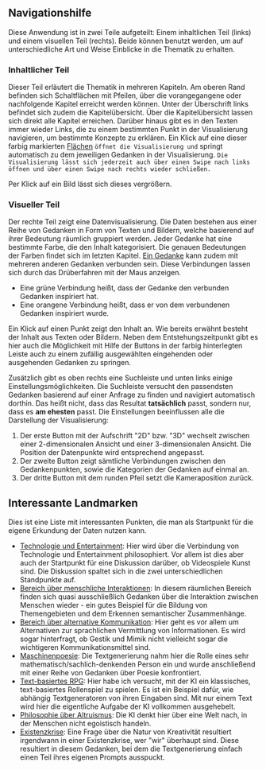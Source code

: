 ## Navigationshilfe

Diese Anwendung ist in zwei Teile aufgeteilt: Einem inhaltlichen Teil (links) und einem visuellen Teil (rechts).
Beide können benutzt werden, um auf unterschiedliche Art und Weise Einblicke in die Thematik zu erhalten.

### Inhaltlicher Teil

Dieser Teil erläutert die Thematik in mehreren Kapiteln.
Am oberen Rand befinden sich Schaltflächen mit Pfeilen, über die vorangegangene oder nachfolgende Kapitel erreicht werden können.
Unter der Überschrift links befindet sich zudem die Kapitelübersicht. Über die Kapitelübersicht lassen sich direkt alle Kapitel erreichen. Darüber hinaus gibt es in den Texten immer wieder Links, die zu einem bestimmten Punkt in der Visualisierung navigieren, um bestimmte Konzepte zu erklären.
Ein Klick auf eine dieser farbig markierten [Flächen](cd3e9c84-48bb-42a2-942c-7eba2ec58555) `öffnet die Visualisierung und` springt automatisch zu dem jeweiligen Gedanken in der Visualisierung.
`Die Visualisierung lässt sich jederzeit auch über einen Swipe nach links öffnen und über einen Swipe nach rechts wieder schließen.`

Per Klick auf ein Bild lässt sich dieses vergrößern.

### Visueller Teil

Der rechte Teil zeigt eine Datenvisualisierung. Die Daten bestehen aus einer Reihe von Gedanken in Form von Texten und Bildern, welche basierend auf ihrer Bedeutung räumlich gruppiert werden.
Jeder Gedanke hat eine bestimmte Farbe, die den Inhalt kategorisiert. Die genauen Bedeutungen der Farben findet sich im letzten Kapitel.
[Ein Gedanke](07e3f953-810d-45e0-b25d-251aa1ce4077) kann zudem mit mehreren anderen Gedanken verbunden sein. Diese Verbindungen lassen sich durch das Drüberfahren mit der Maus anzeigen.

- Eine grüne Verbindung heißt, dass der Gedanke den verbunden Gedanken inspiriert hat.
- Eine orangene Verbindung heißt, dass er von dem verbundenen Gedanken inspiriert wurde.

Ein Klick auf einen Punkt zeigt den Inhalt an. Wie bereits erwähnt besteht der Inhalt aus Texten oder Bildern.
Neben dem Entstehungszeitpunkt gibt es hier auch die Möglichkeit mit Hilfe der Buttons in der farbig hinterlegten Leiste auch zu einem zufällig ausgewählten eingehenden oder ausgehenden Gedanken zu springen.

Zusätzlich gibt es oben rechts eine Suchleiste und unten links einige Einstellungsmöglichkeiten. Die Suchleiste versucht den passendsten Gedanken basierend auf einer Anfrage zu finden und navigiert automatisch dorthin.
Das heißt nicht, dass das Resultat **tatsächlich** passt, sondern nur, dass es **am ehesten** passt. Die Einstellungen beeinflussen alle die Darstellung der Visualisierung:

1. Der erste Button mit der Aufschrift "2D" bzw. "3D" wechselt zwischen einer 2-dimensionalen Ansicht und einer 3-dimensionalen Ansicht. Die Position der Datenpunkte wird entsprechend angepasst.
2. Der zweite Button zeigt sämtliche Verbindungen zwischen den Gedankenpunkten, sowie die Kategorien der Gedanken auf einmal an.
3. Der dritte Button mit dem runden Pfeil setzt die Kameraposition zurück.

## Interessante Landmarken

Dies ist eine Liste mit interessanten Punkten, die man als Startpunkt für die eigene Erkundung der Daten nutzen kann.

- [Technologie und Entertainment](679cdf29-2c78-4877-8072-299544147d9e): Hier wird über die Verbindung von Technologie und Entertainment philosophiert. Vor allem ist dies aber auch der Startpunkt für eine Diskussion darüber, ob Videospiele Kunst sind. Die Diskussion spaltet sich in die zwei unterschiedlichen Standpunkte auf.
- [Bereich über menschliche Interaktionen](f80c49bb-cf8a-4d82-bfee-e0698cda05b0): In diesem räumlichen Bereich finden sich quasi ausschließlich Gedanken über die Interaktion zwischen Menschen wieder - ein gutes Beispiel für die Bildung von Themengebieten und dem Erkennen semantischer Zusammenhänge.
- [Bereich über alternative Kommunikation](01ca7162-50e7-488c-a067-929dae71a750): Hier geht es vor allem um Alternativen zur sprachlichen Vermittlung von Informationen. Es wird sogar hinterfragt, ob Gestik und Mimik nicht vielleicht sogar die wichtigeren Kommunikationsmittel sind.
- [Maschinenpoesie](1cada2f0-6820-46ef-b255-1f3a77eafec0): Die Textgenerierung nahm hier die Rolle eines sehr mathematisch/sachlich-denkenden Person ein und wurde anschließend mit einer Reihe von Gedanken über Poesie konfrontiert.
- [Text-basiertes RPG](0bd4ee4d-2e38-4183-9c29-aff645489538): Hier habe ich versucht, mit der KI ein klassisches, text-basiertes Rollenspiel zu spielen. Es ist ein Beispiel dafür, wie abhängig Textgeneratoren von ihren Eingaben sind. Mit nur einem Text wird hier die eigentliche Aufgabe der KI vollkommen ausgehebelt.
- [Philosophie über Altruismus](89e34eb6-fa80-40ab-aa2a-b13c712a315f): Die KI denkt hier über eine Welt nach, in der Menschen nicht egoistisch handeln.
- [Existenzkrise](9b8a9ef4-f769-4c0d-8b4c-f9c8863ee0dc): Eine Frage über die Natur von Kreativität resultiert irgendwann in einer Existenzkrise, wer "wir" überhaupt sind. Diese resultiert in diesem Gedanken, bei dem die Textgenerierung einfach einen Teil ihres eigenen Prompts ausspuckt.
